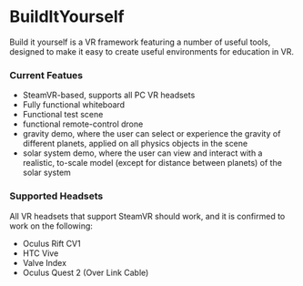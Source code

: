# BuildItYourself

Build it yourself is a VR framework featuring a number of useful tools, designed to make it easy to create useful environments for education in VR.

### Current Featues
- SteamVR-based, supports all PC VR headsets
- Fully functional whiteboard
- Functional test scene
- functional remote-control drone
- gravity demo, where the user can select or experience the gravity of different planets, applied on all physics objects in the scene
- solar system demo, where the user can view and interact with a realistic, to-scale model (except for distance between planets) of the solar system

### Supported Headsets
All VR headsets that support SteamVR should work, and it is confirmed to work on the following:
- Oculus Rift CV1
- HTC Vive
- Valve Index
- Oculus Quest 2 (Over Link Cable)
